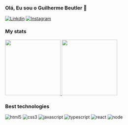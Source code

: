 ### Olá, Eu sou o Guilherme Beutler 🚀

[![Linkdin](https://img.shields.io/badge/LinkedIn-0077B5?style=for-the-badge&logo=linkedin&logoColor=white)](https://www.linkedin.com/in/guilherme-beutler-6b4159122/)
[![Instagram](https://img.shields.io/badge/Instagram-E4405F?style=for-the-badge&logo=instagram&logoColor=white)](https://www.instagram.com/guibeutlerr)

### My stats

<div>
  <a href="https://github.com/guibeutler">
    <img height="180em" src="https://github-readme-stats.vercel.app/api/top-langs/?username=guibeutler&layout=compact&langs_count=7&theme=dark"/>
    <img height="180em" src="https://github-readme-stats.vercel.app/api?username=guibeutler&show_icons=true&theme=dark&include_all_commits=true&count_private=true"/>
  </a>
</div>

### Best technologies

![html5](https://img.shields.io/badge/HTML5-E34F26?style=for-the-badge&logo=html5&logoColor=white)
![css3](https://img.shields.io/badge/CSS3-1572B6?style=for-the-badge&logo=css3&logoColor=white)
![javascript](https://img.shields.io/badge/JavaScript-F7DF1E?style=for-the-badge&logo=javascript&logoColor=black)
![typescript](https://img.shields.io/badge/TypeScript-007ACC?style=for-the-badge&logo=typescript&logoColor=white)
![react](https://img.shields.io/badge/React-20232A?style=for-the-badge&logo=react&logoColor=61DAFB)
![node](https://img.shields.io/badge/Node.js-43853D?style=for-the-badge&logo=node.js&logoColor=white)
